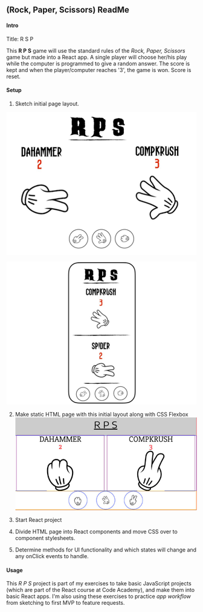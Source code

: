 
## (Rock, Paper, Scissors) ReadMe

#### Intro
Title: R S P

This **R P S** game will use the standard rules of the *Rock, Paper, Scissors* game but made into a React app.  A single player will choose her/his play while the computer is programmed to give a random answer.  The score is kept and when the player/computer reaches '3', the game is won.  Score is reset.

#### Setup
1. Sketch initial page layout.

  ![Desktop layout](./screenshots/RPS_sketch1_desktop.jpeg)

  ![Mobile layout](./screenshots/RPS_sketch1_mobile.jpeg)

2. Make static HTML page with this initial layout along with CSS Flexbox
  ![HTML and CSS Flexbox sketch](./screenshots/static_sketch.jpg)

3. Start React project
4. Divide HTML page into React components and move CSS over to component stylesheets.
5. Determine methods for UI functionality and which states will change and any onClick events to handle.

#### Usage
This *R P S* project is part of my exercises to take basic JavaScript projects (which are part of the React course at Code Academy), and make them into basic React apps.  I'm also using these exercises to practice *app workflow* from sketching to first MVP to feature requests.
